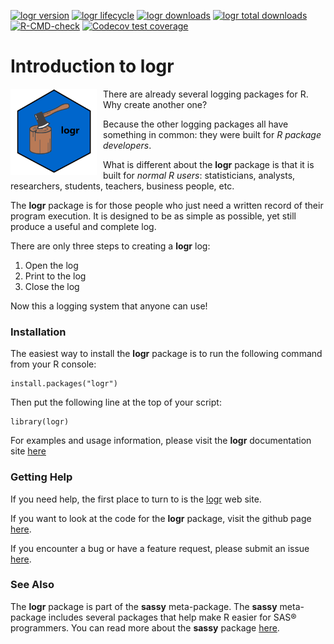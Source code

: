 <!-- badges: start -->

[![logr version](https://www.r-pkg.org/badges/version/logr)](https://cran.r-project.org/package=logr)
[![logr lifecycle](https://img.shields.io/badge/lifecycle-stable-blue.svg)](https://cran.r-project.org/package=logr)
[![logr downloads](https://cranlogs.r-pkg.org/badges/logr)](https://cran.r-project.org/package=logr)
[![logr total downloads](https://cranlogs.r-pkg.org/badges/grand-total/logr)](https://cran.r-project.org/package=logr)
[![R-CMD-check](https://github.com/dbosak01/logr/workflows/R-CMD-check/badge.svg)](https://github.com/dbosak01/logr/actions)
[![Codecov test coverage](https://codecov.io/gh/dbosak01/logr/branch/master/graph/badge.svg)](https://app.codecov.io/gh/dbosak01/logr?branch=master)

<!-- badges: end -->

# Introduction to **logr**
<img src='man/images/logr_blue.png' align="left" height="138" style="margin-right:10px"/>

There are already several logging packages for R.  Why create another one? 

Because the other logging packages all have something in common: they were built
for *R package developers*.  

What is different about the **logr** package is
that it is built for *normal R users*: statisticians, analysts, researchers, 
students, teachers, business people, etc.

The **logr** package is for those people who just need a written record of their
program execution.  It is designed to be as simple as possible, yet still
produce a useful and complete log.  

There are only three steps to creating a **logr** log:

1. Open the log
2. Print to the log
3. Close the log

Now this a logging system that anyone can use!  


### Installation

The easiest way to install the **logr** package is to run the following 
command from your R console:

    install.packages("logr")


Then put the following line at the top of your script:

    library(logr)
    
For examples and usage 
information, please visit the **logr** documentation site 
[here](https://logr.r-sassy.org/articles/logr.html)

### Getting Help

If you need help, the first place 
to turn to is the [logr](https://logr.r-sassy.org) web site.  

If you want to look at the code for the **logr** package, visit the
github page [here](https://github.com/dbosak01/logr).

If you encounter a bug or have a feature request, please submit an issue 
[here](https://github.com/dbosak01/logr/issues).


### See Also

The **logr** package is part of the **sassy** meta-package. 
The **sassy** meta-package includes several packages that help make R
easier for SAS® programmers.  You can read more about the **sassy** package
[here](https://sassy.r-sassy.org).
